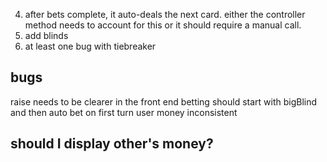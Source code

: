 
4. after bets complete, it auto-deals the next card. either the controller method needs to account for this
or it should require a manual call.
6. add blinds
7. at least one bug with tiebreaker


## bugs
raise needs to be clearer in the front end
betting should start with bigBlind and then auto bet on first turn
user money inconsistent 


## should I display other's money?